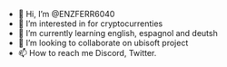 - 👋 Hi, I’m @ENZFERR6040
- 👀 I’m interested in for cryptocurrenties
- 🌱 I’m currently learning english, espagnol and deutsh
- 💞️ I’m looking to collaborate on ubisoft project 
- 📫 How to reach me Discord, Twitter.

<!---
ENZFERR6040/ENZFERR6040 is a ✨ special ✨ repository because its `README.md` (this file) appears on your GitHub profile.
You can click the Preview link to take a look at your changes.
--->

